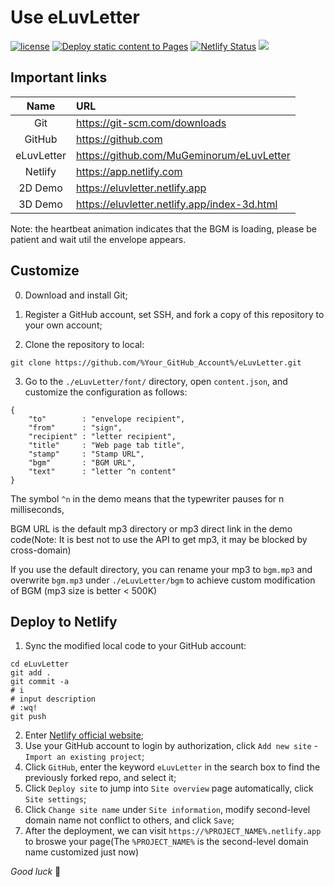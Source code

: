 # Use eLuvLetter
[![license](https://img.shields.io/github/license/MuGeminorum/eLuvLetter.svg)](https://github.com/MuGeminorum/eLuvLetter/blob/master/LICENSE)
[![Deploy static content to Pages](https://github.com/MuGeminorum/eLuvLetter/actions/workflows/static.yml/badge.svg?branch=main)](https://github.com/MuGeminorum/eLuvLetter/actions/workflows/static.yml)
[![Netlify Status](https://api.netlify.com/api/v1/badges/712880d1-1b1f-4500-a50f-16433c31d130/deploy-status)](https://app.netlify.com/sites/eluvletter/deploys)
[![](https://img.shields.io/badge/bilibili-BV1DV4y1c77c-fc8bab.svg)](https://www.bilibili.com/video/BV1DV4y1c77c)

## Important links
|        Name         | URL                                                   |
| :-----------------: | :---------------------------------------------------- |
|         Git         | <https://git-scm.com/downloads>                       |
|       GitHub        | <https://github.com>                                  |
|     eLuvLetter      | <https://github.com/MuGeminorum/eLuvLetter>           |
|       Netlify       | <https://app.netlify.com>                             |
|       2D Demo       | <https://eluvletter.netlify.app>                      |
|       3D Demo       | <https://eluvletter.netlify.app/index-3d.html>        |

Note: the heartbeat animation indicates that the BGM is loading, please be patient and wait util the envelope appears.

## Customize

0. Download and install Git;

1. Register a GitHub account, set SSH, and fork a copy of this repository to your own account;

2. Clone the repository to local:
```
git clone https://github.com/%Your_GitHub_Account%/eLuvLetter.git
```

3. Go to the `./eLuvLetter/font/` directory, open `content.json`, and customize the configuration as follows:

```
{
    "to"        : "envelope recipient",
    "from"      : "sign",
    "recipient" : "letter recipient",
    "title"     : "Web page tab title",
    "stamp"     : "Stamp URL",
    "bgm"       : "BGM URL",
    "text"      : "letter ^n content"
}
```

The symbol `^n` in the demo means that the typewriter pauses for n milliseconds,

BGM URL is the default mp3 directory or mp3 direct link in the demo code(Note: It is best not to use the API to get mp3, it may be blocked by cross-domain)

If you use the default directory, you can rename your mp3 to `bgm.mp3` and overwrite `bgm.mp3` under `./eLuvLetter/bgm` to achieve custom modification of BGM (mp3 size is better < 500K)

## Deploy to Netlify
1. Sync the modified local code to your GitHub account:
```
cd eLuvLetter
git add .
git commit -a
# i
# input description
# :wq!
git push
```
2. Enter [Netlify official website](https://app.netlify.com);
3. Use your GitHub account to login by authorization, click `Add new site` - `Import an existing project`;
4. Click `GitHub`, enter the keyword `eLuvLetter` in the search box to find the previously forked repo, and select it;
5. Click `Deploy site` to jump into `Site overview` page automatically, click `Site settings`;
6. Click `Change site name` under `Site information`, modify second-level domain name not conflict to others, and click `Save`;
7. After the deployment, we can visit `https://%PROJECT_NAME%.netlify.app` to broswe your page(The `%PROJECT_NAME%` is the second-level domain name customized just now)

*Good luck* 💖
